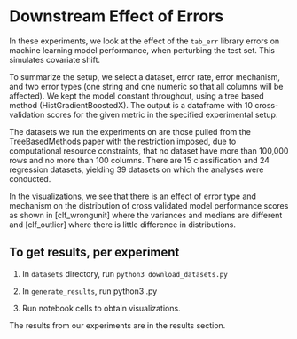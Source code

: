 # Downstream Effect of Errors

In these experiments, we look at the effect of the `tab_err` library errors on machine learning model performance, when perturbing the test set. This simulates covariate shift.

To summarize the setup, we select a dataset, error rate, error mechanism, and two error types (one string and one numeric so that all columns will be affected). We kept the model constant throughout, using a tree based method (HistGradientBoostedX). The output is a dataframe with 10 cross-validation scores for the given metric in the specified experimental setup.

The datasets we run the experiments on are those pulled from the TreeBasedMethods paper with the restriction imposed, due to computational resource constraints, that no dataset have more than 100,000 rows and no more than 100 columns. There are 15 classification and 24 regression datasets, yielding 39 datasets on which the analyses were conducted.

In the visualizations, we see that there is an effect of error type and mechanism on the distribution of cross validated model performance scores as shown in \[clf_wrongunit\] where the variances and medians are different and \[clf_outlier\] where there is little difference in distributions. 

## To get results, per experiment

1. In `datasets` directory, run `python3 download_datasets.py`

2. In `generate_results`, run python3 <experiment-name>.py

3. Run notebook cells to obtain visualizations.

The results from our experiments are in the results section. 
